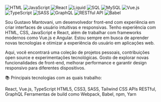 ![HTML](https://img.shields.io/badge/HTML5-E34F26?style=for-the-badge&logo=html5&logoColor=white)  ![JavaScript](https://img.shields.io/badge/JavaScript-F7DF1E?style=for-the-badge&logo=javascript&logoColor=black) ![React](https://img.shields.io/badge/React-61DAFB?style=for-the-badge&logo=react&logoColor=black) ![Liquid](https://img.shields.io/badge/Liquid-FA9441?style=for-the-badge&logo=shopify&logoColor=white) ![SQL](https://img.shields.io/badge/SQL-4479A1?style=for-the-badge&logo=postgresql&logoColor=white)  ![MySQL](https://img.shields.io/badge/MySQL-4479A1?style=for-the-badge&logo=mysql&logoColor=white) 
![Vue.js](https://img.shields.io/badge/Vue.js-4FC08D?style=for-the-badge&logo=vue.js&logoColor=white)
![TypeScript](https://img.shields.io/badge/TypeScript-3178C6?style=for-the-badge&logo=typescript&logoColor=white)
![SASS](https://img.shields.io/badge/SASS-CC6699?style=for-the-badge&logo=sass&logoColor=white)
![GraphQL](https://img.shields.io/badge/GraphQL-E10098?style=for-the-badge&logo=graphql&logoColor=white)
![RESTful API](https://img.shields.io/badge/RESTful_API-02569B?style=for-the-badge&logo=rest&logoColor=white)
![Babel](https://img.shields.io/badge/Babel-F9DC3E?style=for-the-badge&logo=babel&logoColor=black)















 Sou Gustavo Mantovani, um desenvolvedor front-end com experiência em criar interfaces de usuário intuitivas e responsivas. Tenho experiência com HTML, CSS, JavaScript e React, além de trabalhar com frameworks modernos como Vue.js e Angular. Estou sempre em busca de aprender novas tecnologias e otimizar a experiência do usuário em aplicações web.

Aqui, você encontrará uma coleção de projetos pessoais, contribuições open source e experimentações tecnológicas. Gosto de explorar novas funcionalidades de front-end, melhorar performance e garantir design responsivo para diferentes dispositivos.

📚 Principais tecnologias com as quais trabalho:

React, Vue.js, TypeScript
HTML5, CSS3, SASS, Tailwind CSS
APIs RESTful, GraphQL
Ferramentas de build como Webpack, Babel, npm, Yarn
